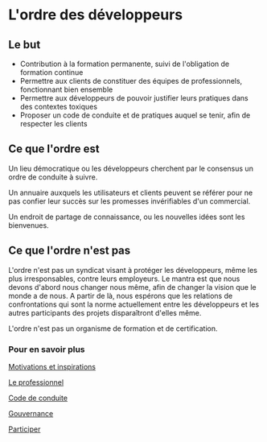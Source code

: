 # L'ordre des développeurs

## Le but

* Contribution à la formation permanente, suivi de l'obligation de formation continue
* Permettre aux clients de constituer des équipes de professionnels, fonctionnant bien ensemble
* Permettre aux développeurs de pouvoir justifier leurs pratiques dans des contextes toxiques
* Proposer un code de conduite et de pratiques auquel se tenir, afin de respecter les clients

## Ce que l'ordre est

Un lieu démocratique ou les développeurs cherchent par le consensus un ordre de conduite à suivre.

Un annuaire auxquels les utilisateurs et clients peuvent se référer pour ne pas confier leur succès sur les promesses invérifiables d'un commercial.

Un endroit de partage de connaissance, ou les nouvelles idées sont les bienvenues.

## Ce que l'ordre n'est pas

L'ordre n'est pas un syndicat visant à protéger les développeurs, même les plus irresponsables, contre leurs employeurs.
Le mantra est que nous devons d'abord nous changer nous même, afin de changer la vision que le monde a de nous. A partir de là, nous espérons que les relations de confrontations qui sont la norme actuellement entre les développeurs et les autres participants des projets disparaîtront d'elles même.

L'ordre n'est pas un organisme de formation et de certification.



### Pour en savoir plus

[Motivations et inspirations](motivations.md)

[Le professionnel](professionnel.md)

[Code de conduite](code.md)

[Gouvernance](gouvernance.md)

[Participer](participer.md)
